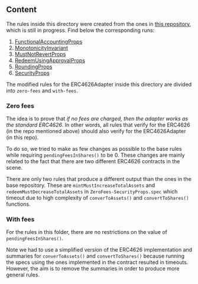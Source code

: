 ## Content

The rules inside this directory were created from the ones in [this repository](https://github.com/johspaeth/tutorials-code/tree/johannes/erc4626-specs/lesson4_reading/erc4626), which is still in progress. Find below the corresponding runs:

1. [FunctionalAccountingProps](https://prover.certora.com/output/30349/7e652d4dd78542ed8778e9c896a550ee/?anonymousKey=94383a4f97bf562c64032f731fbd4a1392c4a841)
2. [MonotonicityInvariant](https://prover.certora.com/output/30349/7ff50dbca0ab4d118bfa8173fad3c12f/?anonymousKey=70b9c505554552ea1e3493615337fd1ded12658b)
3. [MustNotRevertProps](https://prover.certora.com/output/30349/dfa34c35500841c5b4d6fb9d7234b9c1/?anonymousKey=44c856786a44a0078380ceac152f37057548b20f)
4. [RedeemUsingApprovalProps](https://prover.certora.com/output/30349/d0026b798a55490fa9bc4fef1790d8bf/?anonymousKey=153527da4eee0353256f4f601aa094da98680ef1)
5. [RoundingProps](https://prover.certora.com/output/30349/d183a8ebf57f46339a87c5decc649427/?anonymousKey=8ba4738a387cd345ff2d8a1c1c67df54b848f1a9)
6. [SecurityProps](https://prover.certora.com/output/30349/c8a1bf79ae3c4bc38cb21fd1d3f53fb4/?anonymousKey=444d2d568fbe044b2c7939dc3164090cbb1e1a81)

The modified rules for the ERC4626Adapter inside this directory are divided into `zero-fees` and `with-fees`.

### Zero fees

The idea is to prove that <i>if no fees are charged, then the adapter works as the standard ERC4626</i>. In other words, all rules that verify for the ERC4626 (in the repo mentioned above) should also verify for the ERC4626Adapter (in this repo).

To do so, we tried to make as few changes as possible to the base rules while requiring `pendingFeesInShares()` to be 0. These changes are mainly related to the fact that there are two different ERC4626 contracts in the scene.

There are only two rules that produce a different output than the ones in the base repository. These are `mintMustIncreaseTotalAssets` and `redeemMustDecreaseTotalAssets` in `ZeroFees-SecurityProps.spec` which timeout due to high complexity of `converToAssets()` and `convertToShares()` functions.

### With fees

For the rules in this folder, there are no restrictions on the value of `pendingFeesInShares()`.

Note we had to use a simplified version of the ERC4626 implementation and summaries for `converToAssets()` and `convertToShares()` because running the specs using the ones implemented in the contract resulted in timeouts. However, the aim is to remove the summaries in order to produce more general rules.
